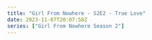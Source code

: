 ```yaml
---
title: "Girl From Nowhere - S2E2 - True Love"
date: 2023-11-07T20:07:58Z
series: ["Girl From Nowhere Season 2"]
---
```



<mux-player stream-type="on-demand"
  src="https://kp3d-my.sharepoint.com/personal/ryoo_kp3d_onmicrosoft_com/_layouts/15/download.aspx?share=EWySw3g1e69IjINVN_IxS3gBoYf6ZdOyZafpJzZKZSpKtg" prefer-playback="mse" controls>
  </mux-player>
  
  
  <script src="https://cdn.jsdelivr.net/npm/@mux/mux-player"></script>
  
 <script type="application/ld+json">
 {
  "@context": "https://schema.org/",
  "@type": "VideoObject",
  "name": "Girl From Nowhere - S2E2 - True Love",
  "contentUrl": "https://stream.mux.com/cKTmJUkQ2mCXw00lLJe1G1RPelkEGUd011Oef5Os4x502Q.m3u8",
  "thumbnailUrl": "https://www.themoviedb.org/t/p/original/zcYqSMR4PcD4zFnVuXIGgt2Qi5.jpg?width=314&fit_mode=preserve&time=25",
  "uploadDate": "2023-11-07T20:07:58Z",
}

</script>
